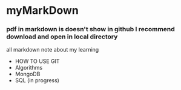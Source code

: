 # myMarkDown
### pdf in markdown is doesn't show in github I recommend download and open in local directory
all markdown note about my learning
- HOW TO USE GIT
- Algorithms
- MongoDB
- SQL (in progress)
